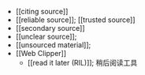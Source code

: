 - [[citing source]]
- [[reliable source]]; [[trusted source]]
- [[secondary source]]
- [[unclear source]];
- [[unsourced material]];
- [[Web Clipper]]
    - [[read it later (RIL)]]; 稍后阅读工具
